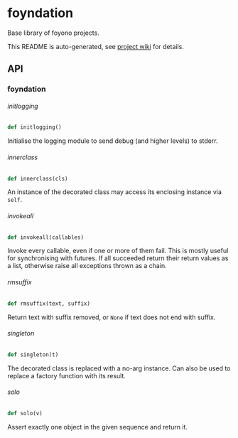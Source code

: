 # foyndation
Base library of foyono projects.

This README is auto-generated, see [project wiki](https://wikiwheel.net/s/foyono/w/foyndation) for details.

## API

<a id="foyndation"></a>

### foyndation

<a id="foyndation.initlogging"></a>

###### initlogging

```python
def initlogging()
```

Initialise the logging module to send debug (and higher levels) to stderr.

<a id="foyndation.innerclass"></a>

###### innerclass

```python
def innerclass(cls)
```

An instance of the decorated class may access its enclosing instance via `self`.

<a id="foyndation.invokeall"></a>

###### invokeall

```python
def invokeall(callables)
```

Invoke every callable, even if one or more of them fail. This is mostly useful for synchronising with futures.
If all succeeded return their return values as a list, otherwise raise all exceptions thrown as a chain.

<a id="foyndation.rmsuffix"></a>

###### rmsuffix

```python
def rmsuffix(text, suffix)
```

Return text with suffix removed, or `None` if text does not end with suffix.

<a id="foyndation.singleton"></a>

###### singleton

```python
def singleton(t)
```

The decorated class is replaced with a no-arg instance.
Can also be used to replace a factory function with its result.

<a id="foyndation.solo"></a>

###### solo

```python
def solo(v)
```

Assert exactly one object in the given sequence and return it.

